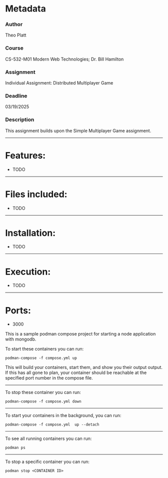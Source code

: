 # Metadata
### Author
Theo Platt

### Course
CS-532-M01 Modern Web Technologies; Dr. Bill Hamilton

### Assignment
Individual Assignment: Distributed Multiplayer Game

### Deadline
03/19/2025

### Description
This assignment builds upon the Simple Multiplayer Game assignment. 


---

# Features: 
 - TODO

---

# Files included:
 - TODO

---

# Installation: 
 - TODO

---

# Execution:
 - TODO

---

# Ports:
 - 3000


This is a sample podman compose project for starting a node application with mongodb.

To start these containers you can run:

`podman-compose -f compose.yml up`

This will build your containers, start them, and show you their output output.
If this has all gone to plan, your container should be reachable at the specified port
number in the compose file.

---

To stop these container you can run:

`podman-compose -f compose.yml down`

---

To start your containers in the background, you can run:

`podman-compose -f compose.yml  up --detach`

---

To see all running containers you can run:

`podman ps`

---

To stop a specific container you can run:

`podman stop <CONTAINER ID>`

